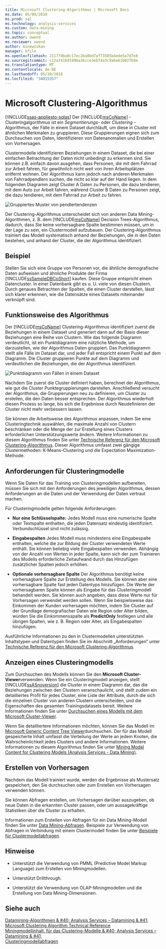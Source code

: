 ```yaml
---
title: Microsoft Clustering-Algorithmus | Microsoft Docs
ms.date: 05/08/2018
ms.prod: sql
ms.technology: analysis-services
ms.custom: data-mining
ms.topic: conceptual
ms.author: owend
ms.reviewer: owend
author: minewiskan
manager: kfile
ms.openlocfilehash: 21177dba0c17ec2ba8bd7af73585b4ede5a7d7e8
ms.sourcegitcommit: c12a7416d1996a3bcce3ebf4a3c9abe61b02fb9e
ms.translationtype: MT
ms.contentlocale: de-DE
ms.lasthandoff: 05/10/2018
ms.locfileid: "34015357"
---
```

# <a name="microsoft-clustering-algorithm"></a>Microsoft Clustering-Algorithmus
[!INCLUDE[ssas-appliesto-sqlas](../../includes/ssas-appliesto-sqlas.md)]
  Der [!INCLUDE[msCoName](../../includes/msconame-md.md)] -Clusteringalgorithmus ist ein *Segmentierungs-* oder *Clustering* -Algorithmus, der Fälle in einem Dataset durchläuft, um diese in Cluster mit ähnlichen Merkmalen zu gruppieren. Diese Gruppierungen eignen sich zum Durchsuchen von Daten, Identifizieren von Datenanomalien und Erstellen von Vorhersagen.  
  
 Clustermodelle identifizieren Beziehungen in einem Dataset, die bei einer einfachen Betrachtung der Daten nicht unbedingt zu erkennen sind. Sie können z.B. einfach davon ausgehen, dass Personen, die mit dem Fahrrad zur Arbeit fahren, für gewöhnlich nicht weit von ihren Arbeitsplätzen entfernt wohnen. Der Algorithmus kann jedoch nach anderen Merkmalen von Fahrradpendlern suchen, die nicht so klar auf der Hand liegen. In dem folgenden Diagramm zeigt Cluster A Daten zu Personen, die dazu tendieren, mit dem Auto zur Arbeit fahren, während Cluster B Daten zu Personen zeigt, die dazu tendieren, mit dem Fahrrad zur Arbeit zu fahren.  
  
 ![Gruppiertes Muster von pendlertendenzen](../../analysis-services/data-mining/media/clustering-example.gif "gruppiertes Muster von pendlertendenzen")  
  
 Der Clustering-Algorithmus unterscheidet sich von anderen Data Mining-Algorithmen, z. B. dem [!INCLUDE[msCoName](../../includes/msconame-md.md)] Decision Trees-Algorithmus, dadurch, dass Sie keine vorhersagbare Spalte bestimmen müssen, um in der Lage zu sein, ein Clustermodell aufzubauen. Der Clustering-Algorithmus trainiert das Modell systematisch anhand der Beziehungen, die in den Daten bestehen, und anhand der Cluster, die der Algorithmus identifiziert.  
  
## <a name="example"></a>Beispiel  
 Stellen Sie sich eine Gruppe von Personen vor, die ähnliche demografische Daten aufweisen und ähnliche Produkte der Firma [!INCLUDE[ssSampleDBCoShort](../../includes/sssampledbcoshort-md.md)] kaufen. Diese Gruppe entspricht einem Datencluster. In einer Datenbank gibt es u. U. viele von diesen Clustern. Durch genaues Betrachten der Spalten, die einen Cluster darstellen, lässt sich klarer erkennen, wie die Datensätze eines Datasets miteinander verknüpft sind.  
  
## <a name="how-the-algorithm-works"></a>Funktionsweise des Algorithmus  
 Der [!INCLUDE[msCoName](../../includes/msconame-md.md)] Clustering-Algorithmus identifiziert zuerst die Beziehungen in einem Dataset und generiert dann auf der Basis dieser Beziehungen eine Reihe von Clustern. Wie das folgende Diagramm verdeutlicht, ist ein Punktdiagramm eine nützliche Methode, um darzustellen, wie der Algorithmus Daten gruppiert. Das Punktdiagramm stellt alle Fälle im Dataset dar, und jeder Fall entspricht einem Punkt auf dem Diagramm. Die Cluster gruppieren Punkte auf dem Diagramm und verdeutlichen die Beziehungen, die der Algorithmus identifiziert.  
  
 ![Punktdiagramm von Fällen in einem Dataset](../../analysis-services/data-mining/media/clustering-plot.gif "Punktdiagramm von Fällen in einem Dataset")  
  
 Nachdem Sie zuerst die Cluster definiert haben, berechnet der Algorithmus, wie gut die Cluster Punktegruppierungen darstellen. Anschließend versucht der Algorithmus, die Gruppierungen neu zu definieren, um Cluster zu erstellen, die den Daten besser entsprechen. Der Algorithmus wiederholt diesen Prozess so lange, bis sich die Ergebnisse durch Neudefinieren der Cluster nicht mehr verbessern lassen.  
  
 Sie können die Arbeitsweise des Algorithmus anpassen, indem Sie eine Clusteringtechnik auswählen, die maximale Anzahl von Clustern beschränken oder die Menge der zur Erstellung eines Clusters erforderlichen Unterstützungswerte ändern. Weitere Informationen zu diesem Algorithmus finden Sie unter [Technische Referenz für den Microsoft Clustering-Algorithmus](../../analysis-services/data-mining/microsoft-clustering-algorithm-technical-reference.md). Dieser Algorithmus umfasst zwei gängige Clustermethoden: K-Means-Clustering und die Expectation Maximization-Methode.  
  
## <a name="data-required-for-clustering-models"></a>Anforderungen für Clusteringmodelle  
 Wenn Sie Daten für das Training von Clusteringmodellen aufbereiten, müssen Sie sich mit den Anforderungen des jeweiligen Algorithmus, dessen Anforderungen an die Daten und der Verwendung der Daten vertraut machen.  
  
 Für Clusteringmodelle gelten folgende Anforderungen:  
  
-   **Nur eine Schlüsselspalte:** Jedes Modell muss eine numerische Spalte oder Textspalte enthalten, die jeden Datensatz eindeutig identifiziert. Verbundschlüssel sind nicht zulässig.  
  
-   **Eingabespalten** Jedes Modell muss mindestens eine Eingabespalte enthalten, welche die zur Bildung der Cluster verwendeten Werte enthält. Sie können beliebig viele Eingabespalten verwenden. Abhängig von der Anzahl von Werten in jeder Spalte, kann sich der zum Trainieren des Modells erforderliche Zeitaufwand durch das Hinzufügen zusätzlicher Spalten jedoch erhöhen.  
  
-   **Optionale vorhersagbare Spalte** Der Algorithmus benötigt keine vorhersagbare Spalte zur Erstellung des Modells. Sie können aber eine vorhersagbare Spalte fast jeden Datentyps hinzufügen. Die Werte der vorhersagbaren Spalte können als Eingabe für das Clusteringmodell behandelt werden. Sie können auch angeben, dass diese Werte nur für Vorhersagen verwendet werden sollen. Wenn Sie beispielsweise das Einkommen der Kunden vorhersagen möchten, indem Sie Cluster auf der Grundlage demografischer Daten wie Region oder Alter bilden, würden Sie die Einkommensspalte als **PredictOnly** festlegen und alle übrigen Spalten, wie z. B. Region oder Alter, als Eingabespalten hinzufügen.  
  
 Ausführliche Informationen zu den in Clustermodellen unterstützten Inhaltstypen und Datentypen finden Sie im Abschnitt „Anforderungen“ unter [Technische Referenz für den Microsoft Clustering-Algorithmus](../../analysis-services/data-mining/microsoft-clustering-algorithm-technical-reference.md).  
  
## <a name="viewing-a-clustering-model"></a>Anzeigen eines Clusteringmodells  
 Zum Durchsuchen des Modells können Sie den **Microsoft Cluster-Viewer**verwenden. Wenn Sie ein Clusteringmodell anzeigen, stellt [!INCLUDE[ssASnoversion](../../includes/ssasnoversion-md.md)] die Cluster in einem Diagramm dar, das die Beziehungen zwischen den Clustern veranschaulicht, und stellt zudem ein detailliertes Profil für jedes Cluster, eine Liste der Attribute, durch die sich die einzelnen Cluster von anderen Clustern unterscheiden, und die Eigenschaften des gesamten Trainingsdatasets bereit. Weitere Informationen finden Sie unter [Durchsuchen eines Modells mit dem Microsoft Cluster-Viewer](../../analysis-services/data-mining/browse-a-model-using-the-microsoft-cluster-viewer.md).  
  
 Wenn Sie detailliertere Informationen möchten, können Sie das Modell im [Microsoft Generic Content Tree Viewer](../../analysis-services/data-mining/browse-a-model-using-the-microsoft-generic-content-tree-viewer.md)durchsuchen. Der für das Modell gespeicherte Inhalt umfasst die Verteilung der Werte an jedem Knoten, die Wahrscheinlichkeit jedes Clusters und andere Informationen. Weitere Informationen zu diesem Algorithmus finden Sie unter [Mining Model Content for Clustering Models &#40;Analysis Services - Data Mining&#41;](../../analysis-services/data-mining/mining-model-content-for-clustering-models-analysis-services-data-mining.md).  
  
## <a name="creating-predictions"></a>Erstellen von Vorhersagen  
 Nachdem das Modell trainiert wurde, werden die Ergebnisse als Mustersatz gespeichert, den Sie durchsuchen oder zum Erstellen von Vorhersagen verwenden können.  
  
 Sie können Abfragen erstellen, um Vorhersagen darüber auszugeben, ob neue Daten in die erkannten Cluster passen, oder um aussagekräftige Statistiken über die Cluster zu erhalten.  
  
 Informationen zum Erstellen von Abfragen für ein Data Mining-Modell finden Sie unter [Data Mining-Abfragen](../../analysis-services/data-mining/data-mining-queries.md). Beispiele zur Verwendung von Abfragen in Verbindung mit einem Clustermodell finden Sie unter [Beispiele für Clustermodellabfragen](../../analysis-services/data-mining/clustering-model-query-examples.md).  
  
## <a name="remarks"></a>Hinweise  
  
-   Unterstützt die Verwendung von PMML (Predictive Model Markup Language) zum Erstellen von Miningmodellen.  
  
-   Unterstützt Drillthrough.  
  
-   Unterstützt die Verwendung von OLAP-Miningmodellen und die Erstellung von Data Mining-Dimensionen.  
  
## <a name="see-also"></a>Siehe auch  
 [Datamining-Algorithmen & #40; Analysis Services – Datamining & #41;](../../analysis-services/data-mining/data-mining-algorithms-analysis-services-data-mining.md)   
 [Microsoft Clustering Algorithm Technical Reference](../../analysis-services/data-mining/microsoft-clustering-algorithm-technical-reference.md)   
 [Miningmodellinhalt, für das Clustering-Modelle & #40; Analysis Services – Datamining & #41;](../../analysis-services/data-mining/mining-model-content-for-clustering-models-analysis-services-data-mining.md)   
 [Clusteringmodellabfragen](../../analysis-services/data-mining/clustering-model-query-examples.md)  
  
  
